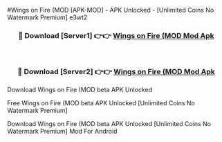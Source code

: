 #Wings on Fire (MOD [APK-MOD] - APK Unlocked - [Unlimited Coins No Watermark Premium] e3wt2



<div align="center">

<h3>🔴 Download [Server1] 👉👉 <a href="https://momento.my/?title=Wings_on_Fire_(MOD">Wings on Fire (MOD Mod Apk</a></h3><br>

<h3>🔴 Download [Server2] 👉👉 <a href="https://momento.my/?title=Wings_on_Fire_(MOD">Wings on Fire (MOD Mod Apk</a></h3>
</div>



Download Wings on Fire (MOD beta APK Unlocked

Free Wings on Fire (MOD beta APK Unlocked [Unlimited Coins No Watermark Premium]

Download Wings on Fire (MOD beta APK Unlocked [Unlimited Coins No Watermark Premium] Mod For Android
